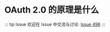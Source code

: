 # OAuth 2.0 的原理是什么



::: tip Issue 
 欢迎在 Issue 中交流与讨论: [Issue 496](https://github.com/shfshanyue/Daily-Question/issues/496) 
:::



